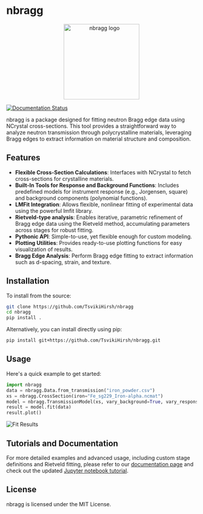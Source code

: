 # nbragg

<p align="center">
  <img src="docs/source/_static/nbragg_logo.png" alt="nbragg logo" width="200"/>
</p>

[![Documentation Status](https://readthedocs.org/projects/nbragg/badge/?version=latest)](https://nbragg.readthedocs.io/en/latest/?badge=latest)
<!-- [![PyPI version][pypi-version]][pypi-link]
[![PyPI platforms][pypi-platforms]][pypi-link] -->

nbragg is a package designed for fitting neutron Bragg edge data using NCrystal cross-sections. This tool provides a straightforward way to analyze neutron transmission through polycrystalline materials, leveraging Bragg edges to extract information on material structure and composition.

## Features

- **Flexible Cross-Section Calculations**: Interfaces with NCrystal to fetch cross-sections for crystalline materials.
- **Built-In Tools for Response and Background Functions**: Includes predefined models for instrument response (e.g., Jorgensen, square) and background components (polynomial functions).
- **LMFit Integration**: Allows flexible, nonlinear fitting of experimental data using the powerful lmfit library.
- **Rietveld-type analysis**: Enables iterative, parametric refinement of Bragg edge data using the Rietveld method, accumulating parameters across stages for robust fitting.
- **Pythonic API**: Simple-to-use, yet flexible enough for custom modeling.
- **Plotting Utilities**: Provides ready-to-use plotting functions for easy visualization of results.
- **Bragg Edge Analysis**: Perform Bragg edge fitting to extract information such as d-spacing, strain, and texture.

## Installation

To install from the source:

```bash
git clone https://github.com/TsvikiHirsh/nbragg
cd nbragg
pip install .
```

Alternatively, you can install directly using pip:

```bash
pip install git+https://github.com/TsvikiHirsh/nbragg.git
```

## Usage

Here's a quick example to get started:

```python
import nbragg
data = nbragg.Data.from_transmission("iron_powder.csv")                         # read data
xs = nbragg.CrossSection(iron="Fe_sg229_Iron-alpha.ncmat")                      # define sample
model = nbragg.TransmissionModel(xs, vary_background=True, vary_response=True)  # define model
result = model.fit(data)                                                        # perform fit
result.plot()                                                                   # plot results
```

![Fit Results](notebooks/fit_results.png)

## Tutorials and Documentation

For more detailed examples and advanced usage, including custom stage definitions and Rietveld fitting, please refer to our [documentation page](https://nbragg.readthedocs.io) and check out the updated [Jupyter notebook tutorial](notebooks/nbragg_tutorial.ipynb).

## License

nbragg is licensed under the MIT License.

[pypi-version]: https://img.shields.io/pypi/v/nbragg.svg
[pypi-link]: https://pypi.org/project/nbragg/
[pypi-platforms]: https://img.shields.io/badge/platforms-linux%20%7C%20osx%20%7C%20windows-blue.svg